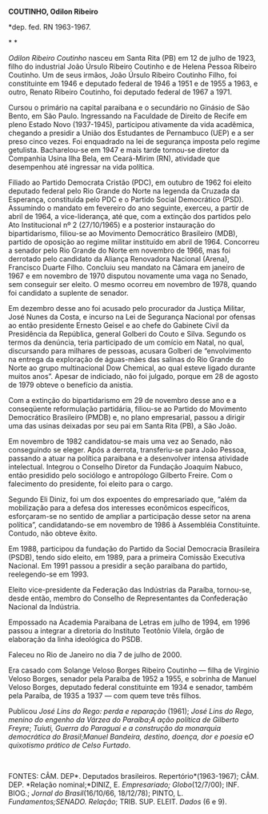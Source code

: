 **COUTINHO, Odilon Ribeiro**

\*dep. fed. RN 1963-1967.

* *

*Odilon Ribeiro Coutinho* nasceu em Santa Rita (PB) em 12 de julho de
1923, filho do industrial João Úrsulo Ribeiro Coutinho e de Helena
Pessoa Ribeiro Coutinho. Um de seus irmãos, João Úrsulo Ribeiro Coutinho
Filho, foi constituinte em 1946 e deputado federal de 1946 a 1951 e de
1955 a 1963, e outro, Renato Ribeiro Coutinho, foi deputado federal de
1967 a 1971.

Cursou o primário na capital paraibana e o secundário no Ginásio de São
Bento, em São Paulo. Ingressando na Faculdade de Direito de Recife em
pleno Estado Novo (1937-1945), participou ativamente da vida acadêmica,
chegando a presidir a União dos Estudantes de Pernambuco (UEP) e a ser
preso cinco vezes. Foi enquadrado na lei de segurança imposta pelo
regime getulista. Bacharelou-se em 1947 e mais tarde tornou-se diretor
da Companhia Usina Ilha Bela, em Ceará-Mirim (RN), atividade que
desempenhou até ingressar na vida política.

Filiado ao Partido Democrata Cristão (PDC), em outubro de 1962 foi
eleito deputado federal pelo Rio Grande do Norte na legenda da Cruzada
da Esperança, constituída pelo PDC e o Partido Social Democrático (PSD).
Assumindo o mandato em fevereiro do ano seguinte, exerceu, a partir de
abril de 1964, a vice-liderança, até que, com a extinção dos partidos
pelo Ato Institucional nº 2 (27/10/1965) e a posterior instauração do
bipartidarismo, filiou-se ao Movimento Democrático Brasileiro (MDB),
partido de oposição ao regime militar instituído em abril de 1964.
Concorreu a senador pelo Rio Grande do Norte em novembro de 1966, mas
foi derrotado pelo candidato da Aliança Renovadora Nacional (Arena),
Francisco Duarte Filho. Concluiu seu mandato na Câmara em janeiro de
1967 e em novembro de 1970 disputou novamente uma vaga no Senado, sem
conseguir ser eleito. O mesmo ocorreu em novembro de 1978, quando foi
candidato a suplente de senador.

Em dezembro desse ano foi acusado pelo procurador da Justiça Militar,
José Nunes da Costa, e incurso na Lei de Segurança Nacional por ofensas
ao então presidente Ernesto Geisel e ao chefe do Gabinete Civil da
Presidência da República, general Golberi do Couto e Silva. Segundo os
termos da denúncia, teria participado de um comício em Natal, no qual,
discursando para milhares de pessoas, acusara Golberi de “envolvimento
na entrega da exploração de águas-mães das salinas do Rio Grande do
Norte ao grupo multinacional Dow Chemical, ao qual esteve ligado durante
muitos anos”. Apesar de indiciado, não foi julgado, porque em 28 de
agosto de 1979 obteve o benefício da anistia.

Com a extinção do bipartidarismo em 29 de novembro desse ano e a
conseqüente reformulação partidária, filiou-se ao Partido do Movimento
Democrático Brasileiro (PMDB) e, no plano empresarial, passou a dirigir
uma das usinas deixadas por seu pai em Santa Rita (PB), a São João.

Em novembro de 1982 candidatou-se mais uma vez ao Senado, não
conseguindo se eleger. Após a derrota, transferiu-se para João Pessoa,
passando a atuar na política paraibana e a desenvolver intensa atividade
intelectual. Integrou o Conselho Diretor da Fundação Joaquim Nabuco,
então presidido pelo sociólogo e antropólogo Gilberto Freire. Com o
falecimento do presidente, foi eleito para o cargo.

Segundo Eli Diniz, foi um dos expoentes do empresariado que, “além da
mobilização para a defesa dos interesses econômicos específicos,
esforçaram-se no sentido de ampliar a participação desse setor na arena
política”, candidatando-se em novembro de 1986 à Assembléia
Constituinte. Contudo, não obteve êxito.

Em 1988, participou da fundação do Partido da Social Democracia
Brasileira (PSDB), tendo sido eleito, em 1989, para a primeira Comissão
Executiva Nacional. Em 1991 passou a presidir a seção paraibana do
partido, reelegendo-se em 1993.

Eleito vice-presidente da Federação das Indústrias da Paraíba,
tornou-se, desde então, membro do Conselho de Representantes da
Confederação Nacional da Indústria.

Empossado na Academia Paraibana de Letras em julho de 1994, em 1996
passou a integrar a diretoria do Instituto Teotônio Vilela, órgão de
elaboração da linha ideológica do PSDB.

Faleceu no Rio de Janeiro no dia 7 de julho de 2000.

Era casado com Solange Veloso Borges Ribeiro Coutinho — filha de
Virgínio Veloso Borges, senador pela Paraíba de 1952 a 1955, e sobrinha
de Manuel Veloso Borges, deputado federal constituinte em 1934 e
senador, também pela Paraíba, de 1935 a 1937 — com quem teve três
filhos.

Publicou *José Lins* *do Rego: perda e reparação* (1961); *José Lins do
Rego, menino do engenho da Várzea do Paraíba*;*A ação política de
Gilberto Freyre*; *Tuiuti, Guerra do Paraguai e a construção da
monarquia democrática do Brasil*;*Manuel Bandeira, destino, doença, dor
e poesia* e*O quixotismo prático de Celso Furtado*.

 

FONTES: CÂM. DEP*. Deputados brasileiros. Repertório*(1963-1967); CÂM.
DEP. *Relação nominal;*DINIZ, E. *Empresariado; Globo*(12/7/00); INF.
BIOG.; *Jornal do Brasil*(16/10/66, 18/12/78); PINTO, L.
*Fundamentos;*SENADO*. Relação*; TRIB. SUP. ELEIT. *Dados* (6 e 9).

 

 
